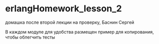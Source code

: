 # erlangHomework_lesson_2
домашка после второй лекции на проверку, Баснин Сергей

В каждом модуле для удобства размещен пример для копирования, чтобы облегчить тесты
